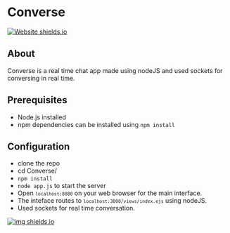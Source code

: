 # Converse

[![Website shields.io](https://img.shields.io/badge/nodeJS-server-green.svg)](https://github.com/rogers9798/Converse)

## About

Converse is a real time chat app made using nodeJS and used sockets for conversing in real time.


## Prerequisites 


* Node.js installed<br>
* npm dependencies can be installed using `npm install`


## Configuration

* clone the repo 
* cd Converse/
* `npm install`
* `node app.js` to start the server
* Open <code>`localhost:8080`</code> on your web browser for the main interface.<br>
* The inteface routes to <code>`localhost:3000/views/index.ejs`</code> using nodeJS.<br>
* Used sockets for real time conversation.


[![img shields.io](https://img.shields.io/badge/JARVIS-rogers9798-orange.svg)](https://github.com/rogers9798/Converse)